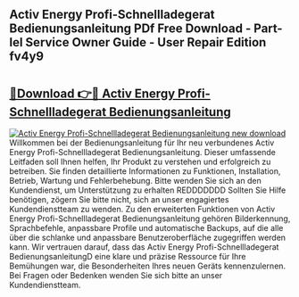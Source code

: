 ## Activ Energy Profi-Schnellladegerat Bedienungsanleitung PDf Free Download - Part-lel Service Owner Guide - User Repair Edition fv4y9

# <h2><a href="http://df5jg8b.blite.top/?on=Activ+Energy+Profi-Schnellladegerat+Bedienungsanleitung">🔗Download 👉🔴 Activ Energy Profi-Schnellladegerat Bedienungsanleitung</a></h2>

[![Activ Energy Profi-Schnellladegerat Bedienungsanleitung new download](https://i.imgur.com/lujVjoI.png)](http://df5jg8b.blite.top/?on=Activ+Energy+Profi-Schnellladegerat+Bedienungsanleitung)
Willkommen bei der Bedienungsanleitung für Ihr neu verbundenes Activ Energy Profi-Schnellladegerat Bedienungsanleitung. Dieser umfassende Leitfaden soll Ihnen helfen, Ihr Produkt zu verstehen und erfolgreich zu betreiben. Sie finden detaillierte Informationen zu Funktionen, Installation, Betrieb, Wartung und Fehlerbehebung. Bitte wenden Sie sich an den Kundendienst, um Unterstützung zu erhalten REDDDDDDD Sollten Sie Hilfe benötigen, zögern Sie bitte nicht, sich an unser engagiertes Kundendienstteam zu wenden. Zu den erweiterten Funktionen von Activ Energy Profi-Schnellladegerat Bedienungsanleitung gehören Bilderkennung, Sprachbefehle, anpassbare Profile und automatische Backups, auf die alle über die schlanke und anpassbare Benutzeroberfläche zugegriffen werden kann. Wir vertrauen darauf, dass das Activ Energy Profi-Schnellladegerat BedienungsanleitungD eine klare und präzise Ressource für Ihre Bemühungen war, die Besonderheiten Ihres neuen Geräts kennenzulernen. Bei Fragen oder Bedenken wenden Sie sich bitte an unser Kundendienstteam.
